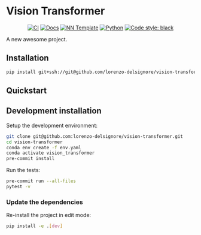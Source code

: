# Vision Transformer

<p align="center">
    <a href="https://github.com/lorenzo-delsignore/vision-transformer/actions/workflows/test_suite.yml"><img alt="CI" src=https://img.shields.io/github/workflow/status/lorenzo-delsignore/vision-transformer/Test%20Suite/main?label=main%20checks></a>
    <a href="https://lorenzo-delsignore.github.io/vision-transformer"><img alt="Docs" src=https://img.shields.io/github/deployments/lorenzo-delsignore/vision-transformer/github-pages?label=docs></a>
    <a href="https://github.com/grok-ai/nn-template"><img alt="NN Template" src="https://shields.io/badge/nn--template-0.2.3-emerald?style=flat&labelColor=gray"></a>
    <a href="https://www.python.org/downloads/"><img alt="Python" src="https://img.shields.io/badge/python-3.9-blue.svg"></a>
    <a href="https://black.readthedocs.io/en/stable/"><img alt="Code style: black" src="https://img.shields.io/badge/code%20style-black-000000.svg"></a>
</p>

A new awesome project.


## Installation

```bash
pip install git+ssh://git@github.com/lorenzo-delsignore/vision-transformer.git
```


## Quickstart

[comment]: <> (> Fill me!)


## Development installation

Setup the development environment:

```bash
git clone git@github.com:lorenzo-delsignore/vision-transformer.git
cd vision-transformer
conda env create -f env.yaml
conda activate vision_transformer
pre-commit install
```

Run the tests:

```bash
pre-commit run --all-files
pytest -v
```


### Update the dependencies

Re-install the project in edit mode:

```bash
pip install -e .[dev]
```
